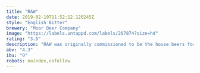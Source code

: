 ```yaml
---
title: "RAW"
date: 2019-02-10T11:52:12.120245Z
style: "English Bitter"
brewery: "Moor Beer Company"
image: "https://labels.untappd.com/labels/207874?size=hd"
rating: "3.5"
description: "RAW was originally commissioned to be the house beers for Real Ale Weston and the Royal Artillery Arms, both now sadly closed.  The landlord and drinkers were already huge fans of Merlin’s Magic, but wanted something a bit hoppier.  They were also intrigued with our unfined natural approach to beer.  So we trialled three different unfined, dry-hopped versions of Merlin’s Magic.  Layering the herbal dry-hopped characteristics over the rich malt base, and padding it out with body and flavour enhancing yeast really transformed the already sessionable Merlin’s Magic into something even more enjoyable.  Everyone really loves the result.  Consequently we make it available to select pubs whose customers appreciate its natural nature and enhanced flavours.  If you are lucky enough to find some you will be rewarded with a truly remarkable best bitter, and perhaps begin to understand that beer is often the better for having some opacity."
abv: "4.3"
ibu: "0"
robots: noindex,nofollow
---
```

